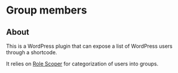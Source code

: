 Group members
=============

## About

This is a WordPress plugin that can expose a list of WordPress users through a shortcode.

It relies on [Role Scoper](http://wordpress.org/plugins/role-scoper/) for categorization of users into groups.
